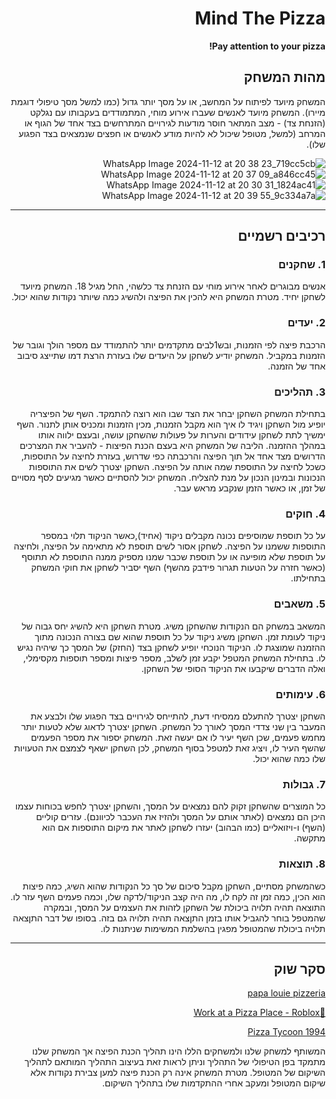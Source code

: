 <div dir='rtl' lang='he'>

# Mind The Pizza

**Pay attention to your pizza!**

## מהות המשחק

המשחק מיועד לפיתוח על המחשב, או על מסך יותר גדול (כמו למשל מסך טיפולי דוגמת מיירו). המשחק מיועד לאנשים שעברו אירוע מוחי, המתמודדים בעקבותו עם נגלקט (הזנחת צד) - מצב המתאר חוסר מודעות לגירויים המתרחשים בצד אחד של הגוף או המרחב (למשל, מטופל שיכול לא להיות מודע לאנשים או חפצים שנמצאים בצד הפגוע שלו).

![WhatsApp Image 2024-11-12 at 20 38 23_719cc5cb](https://github.com/user-attachments/assets/eed62e06-01a6-4be5-bdda-cc7b5aa9b3f6)
![WhatsApp Image 2024-11-12 at 20 37 09_a846cc45](https://github.com/user-attachments/assets/6803b83d-9176-4219-852c-f501e8eefc5b)
![WhatsApp Image 2024-11-12 at 20 30 31_1824ac41](https://github.com/user-attachments/assets/b5a370ad-dcce-4c17-8b22-23d398640e73)
![WhatsApp Image 2024-11-12 at 20 39 55_9c334a7a](https://github.com/user-attachments/assets/b0b2c922-e706-451f-8074-23e08e4c59b5)


---


## רכיבים רשמיים

### 1. שחקנים
אנשים מבוגרים לאחר אירוע מוחי עם הזנחת צד כלשהי, החל מגיל 18. 
המשחק מיועד לשחקן יחיד. מטרת המשחק היא להכין את הפיצה ולהשיג כמה שיותר נקודות שהוא יכול.

### 2. יעדים
הרכבת פיצה לפי הזמנות, ובש1לבים מתקדמים יותר להתמודד עם מספר הולך וגובר של הזמנות במקביל.
המשחק יודיע לשחקן על היעדים שלו בעזרת הרצת דמו שתייצג סיבוב אחד של הזמנה.

### 3. תהליכים
בתחילת המשחק השחקן יבחר את הצד שבו הוא רוצה להתמקד. השף של הפיצריה יופיע מול השחקן ויגיד לו איך הוא מקבל הזמנות, מכין הזמנות ומכניס אותן לתנור. השף ימשיך לתת לשחקן עידודים והערות על פעולות שהשחקן עושה, ובעצם ילווה אותו במהלך ההזמנה.
הליבה של המשחק היא בעצם הכנת הפיצות - להעביר את המצרכים הדרושים מצד אחד אל תוך הפיצה והרכבתה כפי שדרוש, בעזרת לחיצה על התוספות, כשכל לחיצה על התוספת שמה אותה על הפיצה. השחקן יצטרך לשים את התוספות הנכונות ובמינון הנכון על מנת להצליח.
המשחק יכול להסתיים כאשר מגיעים לסף מסויים של זמן, או כאשר הזמן שנקבע מראש עבר.

### 4. חוקים
על כל תוספת שמוסיפים נכונה מקבלים ניקוד (אחיד),כאשר הניקוד תלוי במספר התוספות ששמנו על הפיצה.
לשחקן אסור לשים תוספת לא מתאימה על הפיצה, ולחיצה על תוספת שלא מופיעה או על תוספת שכבר שמנו מספיק ממנה התוספת לא תתוסף (כאשר חזרה על הטעות תגרור פידבק מהשף)
השף יסביר לשחקן את חוקי המשחק בתחילתו.



### 5. משאבים
המשאב במשחק הם הנקודות שהשחקן משיג. מטרת השחקן היא להשיג יחס גבוה של ניקוד לעומת זמן.
השחקן משיג ניקוד על כל תוספת שהוא שם בצורה הנכונה מתוך ההזמנה שמוצגת לו.
הניקוד הנוכחי יופיע לשחקן בצד (החזק) של המסך כך שיהיה נגיש לו.
בתחילת המשחק המטפל יקבע זמן לשלב, מספר פיצות ומספר תוספות מקסימלי, ואלה הדברים שיקבעו את הניקוד הסופי של השחקן.


### 6. עימותים
השחקן יצטרך להתעלם ממסיחי דעת, להתייחס לגירויים בצד הפגוע שלו ולבצע את המעבר בין שני צדדי המסך לאורך כל המשחק. השחקן יצטרך לדאוג שלא לטעות יותר מחמש פעמים, שכן השף יעיר לו אם יעשה זאת.
המשחק יספור את מספר הפעמים שהשף העיר לו, ויציג זאת למטפל בסוף המשחק, לכן השחקן ישאף לצמצם את הטעויות שלו כמה שהוא יכול.


### 7. גבולות
כל המוצרים שהשחקן זקוק להם נמצאים על המסך, והשחקן יצטרך לחפש בכוחות עצמו היכן הם נמצאים (לאתר אותם על המסך ולהזיז את העכבר לכיוונם). עזרים קוליים (השף) ו-ויזואליים (כמו הבהוב) יעזרו לשחקן לאתר את מיקום התוספות אם הוא מתקשה.



### 8. תוצאות
כשהמשחק מסתיים, השחקן מקבל סיכום של סך כל הנקודות שהוא השיג, כמה פיצות הוא הכין, כמה זמן זה לקח לו, מה היה קצב הניקוד/לדקה שלו, וכמה פעמים השף עזר לו.
התוצאה תהיה תלויה ביכולת של השחקן לזהות את העצמים על המסך, ובמקרה שהמטפל בוחר להגביל אותו בזמן התןצאה תהיה תלויה גם בזה.
בסופו של דבר התןצאה תלויה ביכולת שהמטופל מפגין בהשלמת המשימות שניתנות לו.


---

## סקר שוק
[papa louie pizzeria](https://papaspizzeria.io/)

[🍕Work at a Pizza Place - Roblox](https://www.roblox.com/games/192800/Work-at-a-Pizza-Place)

[Pizza Tycoon 1994](https://en.wikipedia.org/wiki/Pizza_Tycoon)

המשותף למשחק שלנו ולמשחקים הללו הינו תהליך הכנת הפיצה אך המשחק שלנו מתמקד בפן הטיפולי של התהליך וניתן לראות זאת בעיצוב התהליך המותאם לתהליך השיקום של המטופל. מטרת המשחק אינה רק הכנת פיצה למען צבירת נקודות אלא שיקום המטופל ומעקב אחרי ההתקדמות שלו בתהליך השיקום.

</div>
